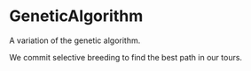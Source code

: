 # GeneticAlgorithm

A variation of the genetic algorithm.

We commit selective breeding to find the best path in our tours.
